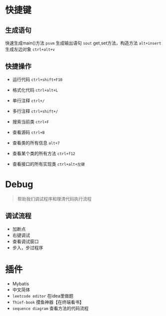 # 快捷键
## 生成语句
快速生成main()方法   `psvm`
生成输出语句   `sout`
get,set方法，构造方法   `alt+insert`
生成左边对象   `ctrl+alt+v`

## 快捷操作
- 运行代码   `ctrl+shift+F10`
- 格式化代码   `ctrl+alt+L`

- 单行注释   `ctrl+/`
- 多行注释   `ctrl+shift+/`

- 搜索当前类 `ctrl+F`
- 查看源码   `ctrl+B`
- 查看类的所有信息   `alt+7`
- 查看某个类的所有方法 `ctrl+f12`
- 查看接口的所有实现类 `ctrl+alt+左键`

# Debug
>帮助我们调试程序和理清代码执行流程

## 调试流程
- 加断点
- 右键调试
- 查看调试窗口
- 步入，步过程序

# 插件
- Mybatis
- 中文简体
- `leetcode editor` 在idea里做题
- `Thief-book` 摸鱼神器【在终端看书】
- `sequence diagram` 查看方法的代码流程















